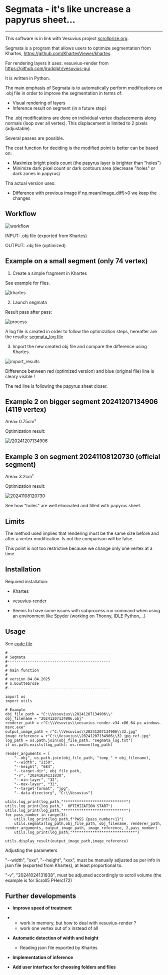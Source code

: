 # Segmata - it's like uncrease a papyrus sheet...
------------------------
This software is in link with Vesuvius project [scrollprize.org](https://scrollprize.org/).

Segmata is a program that allows users to optimize segmentation from Khartes, https://github.com/KhartesViewer/khartes.

For rendering layers it uses: vesuvius-render from https://github.com/jrudolph/vesuvius-gui

It is written in Python.


The main emphasis of Segmata is to automatically perform modifications on .obj file in order to improve the segmentation in terms of:
- Visual rendering of layers
- Inference result on segment (in a future step)

The .obj modifications are done on individual vertex displacements along normals (loop over all vertex). This displacement is limited to 2 pixels (adjustable).

Several passes are possible.

The cost function for deciding is the modified point is better can be based on:
- Maximize bright pixels count (the papyrus layer is brighter than "holes")
- Minimize dark pixel count or dark contours area (decrease "holes" or dark zones in papyrus)

Tha actual version uses:
- Difference with previous image if np.mean(image_diff)>0 we keep the changes

## Workflow

![workflow](images/segmata_workflow.jpg)

INPUT: .obj file (exported from Khartes)

OUTPUT: .obj file (optimized)


## Example on a small segment (only 74 vertex)
1. Create a simple fragment in Khartes

See example for files.

![khartes](example/khartes_view.jpg)

2. Launch segmata

Result pass after pass:

![process](example/segment_test_improvment.gif)

A log file is created in order to follow the optimization steps, hereafter are the results:
[segmata_log file](example/segmata_log.txt)

3. Import the new created obj file and compare the difference using Khartes.

![import_results](example/import_result_khartes.jpg)

Difference between red (optimized version) and blue (original file) line is cleary visible !

The red line is following the papyrus sheet closer. 


## Example 2 on bigger segment 20241207134906 (4119 vertex)
Area= 0.75cm²

Optimization result:

![/20241207134906](example/20241207134906_comparaison.png)

## Example 3 on segment 20241108120730 (official segment)
Area= 3.2cm²

Optimization result:

![20241108120730](example/20241108120730_comparaison.png)

See how "holes" are well eliminated and filled with papyrus sheet.

## Limits

The method used implies that rendering must be the same size before and after a vertex modification.
Is not the comparison will be false.

This point is not too restrictive because we change only one vertex at a time.


## Installation

Required installation:
- Khartes
- vesuvius-render

- Seems to have some issues with subprocess.run command when using an environment like Spyder (working on Thonny, IDLE Python,...)

## Usage
See [code file](code/optimization_20241207134906.py)
```
#----------------------------------------------
# Segmata
#----------------------------------------------
#
# main function
#
# version 04.04.2025
# S.Gouttebroze
#----------------------------------------------

import os
import utils

# Example
obj_file_path = "C:\\Vesuvius\\20241207134906\\"
obj_filename = "20241207134906.obj"
renderer_path = r"C:\\Vesuvius\\vesuvius-render-v34-x86_64-pc-windows-msvc.exe"
output_image_path = r"C:\\Vesuvius\\20241207134906\\32.jpg"
image_reference = r"C:\\Vesuvius\\20241207134906\\32.jpg_ref.jpg"
log_path = os.path.join(obj_file_path, "segmata_log.txt")
if os.path.exists(log_path): os.remove(log_path)

render_arguments = [
    "--obj", os.path.join(obj_file_path, "temp_" + obj_filename),
    "--width", "2159",
    "--height", "684",
    "--target-dir", obj_file_path,
    "-v", "20241024131838",
    "--min-layer", "32",
    "--max-layer", "32",
    "--target-format", "jpg",
    "--data-directory", "C:\\Vesuvius"]

utils.log_print(log_path,"****************************")
utils.log_print(log_path,"  OPTIMIZATION START")
utils.log_print(log_path,"****************************")
for pass_number in range(3):
    utils.log_print(log_path,f"PASS {pass_number+1}")
    utils.segmata(log_path,obj_file_path, obj_filename, renderer_path, render_arguments, output_image_path, image_reference, 2,pass_number)
    utils.log_print(log_path,"****************************")

utils.display_result(output_image_path,image_reference)
```

Adjusting the parameters

"--width", "xxx", "--height", "xxx", must be manually adjusted as per info in json file (exported from Khartes), at least proportional to.

"-v", "20241024131838", must be adjusted accordingly to scroll volume (the example is for Scroll5 PHerc172)


## Further developments

- **Improve speed of treatment**
- - work in memory, but how to deal with vesuvius-render ?
  - work one vertex out of x instead of all
- **Automatic detection of width and height**
  - Reading json file exported by Khartes

- **Implementation of inference**
- **Add user interface for choosing folders and files**
